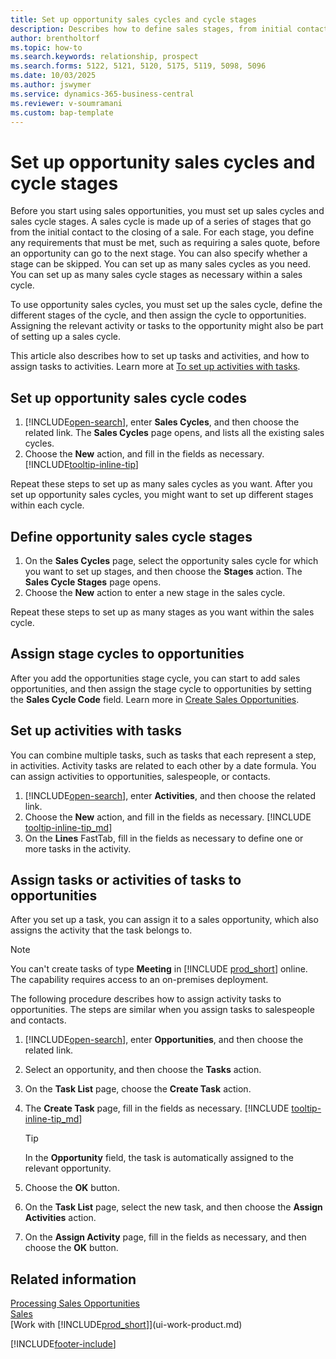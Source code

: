 ```yaml
---
title: Set up opportunity sales cycles and cycle stages
description: Describes how to define sales stages, from initial contact to closing, to create a sales cycle and assign it to opportunities in Business Central.
author: brentholtorf
ms.topic: how-to
ms.search.keywords: relationship, prospect
ms.search.forms: 5122, 5121, 5120, 5175, 5119, 5098, 5096
ms.date: 10/03/2025
ms.author: jswymer
ms.service: dynamics-365-business-central
ms.reviewer: v-soumramani
ms.custom: bap-template
---
```


# Set up opportunity sales cycles and cycle stages

Before you start using sales opportunities, you must set up sales cycles and sales cycle stages. A sales cycle is made up of a series of stages that go from the initial contact to the closing of a sale. For each stage, you define any requirements that must be met, such as requiring a sales quote, before an opportunity can go to the next stage. You can also specify whether a stage can be skipped. You can set up as many sales cycles as you need. You can set up as many sales cycle stages as necessary within a sales cycle.

To use opportunity sales cycles, you must set up the sales cycle, define the different stages of the cycle, and then assign the cycle to opportunities. Assigning the relevant activity or tasks to the opportunity might also be part of setting up a sales cycle.

This article also describes how to set up tasks and activities, and how to assign tasks to activities. Learn more at [To set up activities with tasks](marketing-how-setup-opportunity-sales-cycles-stages.md#set-up-activities-with-tasks).

## Set up opportunity sales cycle codes

1. [!INCLUDE[open-search](includes/open-search.md)], enter **Sales Cycles**, and then choose the related link. The **Sales Cycles** page opens, and lists all the existing sales cycles.
2. Choose the **New** action, and fill in the fields as necessary. [!INCLUDE[tooltip-inline-tip](includes/tooltip-inline-tip_md.md)]

Repeat these steps to set up as many sales cycles as you want. After you set up opportunity sales cycles, you might want to set up different stages within each cycle.

## Define opportunity sales cycle stages

1. On the **Sales Cycles** page, select the opportunity sales cycle for which you want to set up stages, and then choose the **Stages** action. The **Sales Cycle Stages** page opens.
2. Choose the **New** action to enter a new stage in the sales cycle.

Repeat these steps to set up as many stages as you want within the sales cycle.

## Assign stage cycles to opportunities

After you add the opportunities stage cycle, you can start to add sales opportunities, and then assign the stage cycle to opportunities by setting the **Sales Cycle Code** field. Learn more in [Create Sales Opportunities](marketing-how-create-opportunities.md).

## Set up activities with tasks

You can combine multiple tasks, such as tasks that each represent a step, in activities. Activity tasks are related to each other by a date formula. You can assign activities to opportunities, salespeople, or contacts.

1. [!INCLUDE[open-search](includes/open-search.md)], enter **Activities**, and then choose the related link.
2. Choose the **New** action, and fill in the fields as necessary. [!INCLUDE [tooltip-inline-tip_md](includes/tooltip-inline-tip_md.md)]
3. On the **Lines** FastTab, fill in the fields as necessary to define one or more tasks in the activity.

## Assign tasks or activities of tasks to opportunities

After you set up a task, you can assign it to a sales opportunity, which also assigns the activity that the task belongs to.

> [!NOTE]
> You can't create tasks of type **Meeting** in [!INCLUDE [prod_short](includes/prod_short.md)] online. The capability requires access to an on-premises deployment.

The following procedure describes how to assign activity tasks to opportunities. The steps are similar when you assign tasks to salespeople and contacts.

1. [!INCLUDE[open-search](includes/open-search.md)], enter **Opportunities**, and then choose the related link.
2. Select an opportunity, and then choose the **Tasks** action.
3. On the **Task List** page, choose the **Create Task** action.
4. The **Create Task** page, fill in the fields as necessary. [!INCLUDE [tooltip-inline-tip_md](includes/tooltip-inline-tip_md.md)]

    > [!TIP]
    > In the **Opportunity** field, the task is automatically assigned to the relevant opportunity.
5. Choose the **OK** button.
6. On the **Task List** page, select the new task, and then choose the **Assign Activities** action.
7. On the **Assign Activity** page, fill in the fields as necessary, and then choose the **OK** button.

## Related information

[Processing Sales Opportunities](marketing-processing-sales-opportunities.md)  
[Sales](sales-manage-sales.md)  
[Work with [!INCLUDE[prod_short](includes/prod_short.md)]](ui-work-product.md)

[!INCLUDE[footer-include](includes/footer-banner.md)]
